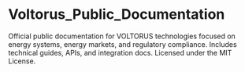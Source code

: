 # Voltorus_Public_Documentation
Official public documentation for VOLTORUS technologies focused on energy systems, energy markets, and regulatory compliance. Includes technical guides, APIs, and integration docs. Licensed under the MIT License.
